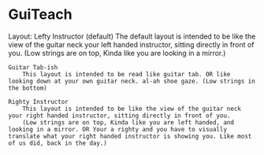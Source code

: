 # GuiTeach
Layout:
    Lefty Instructor (default)
        The default layout is intended to be like the view of the guitar neck your left handed instructor, sitting directly in front of you.
        (Low strings are on top, Kinda like you are looking in a mirror.)

    Guitar Tab-ish 
        This layout is intended to be read like guitar tab. OR like looking down at your own guitar neck. al-ah shoe gaze. (Low strings in the bottom)

    Righty Instructor
        This layout is intended to be like the view of the guitar neck your right handed instructor, sitting directly in front of you.
        (Low strings are on top, Kinda like you are left handed, and looking in a mirror. OR Your a righty and you have to visually translate what your right handed instructor is showing you. Like most of us did, back in the day.)
